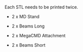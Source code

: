 Each STL needs to be printed twice.

- 2 x MD Stand
- 2 x Beams Long

- 2 x MegaCMD Attachment
- 2 x Beams Short
